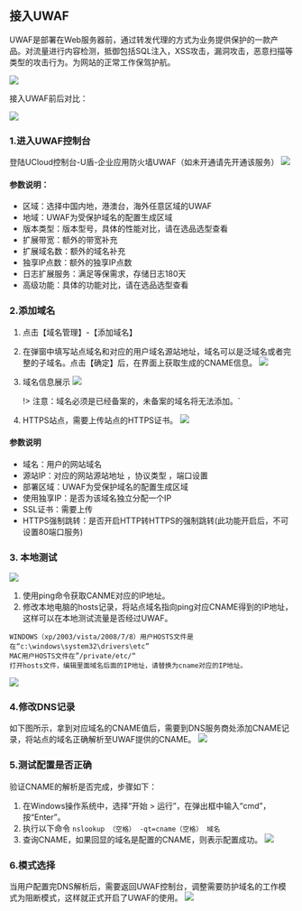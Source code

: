 

## 接入UWAF
UWAF是部署在Web服务器前，通过转发代理的方式为业务提供保护的一款产品。对流量进行内容检测，抵御包括SQL注入，XSS攻击，漏洞攻击，恶意扫描等类型的攻击行为。为网站的正常工作保驾护航。

![](../images/15904809976518.jpg)

接入UWAF前后对比：

![](../images/15904810142172.jpg)


### 1.进入UWAF控制台

登陆UCloud控制台-U盾-企业应用防火墙UWAF（如未开通请先开通该服务）
![](../images/15904812494989.jpg)

#### 参数说明：

  - 区域：选择中国内地，港澳台，海外任意区域的UWAF
  - 地域：UWAF为受保护域名的配置生成区域
  - 版本类型：版本型号，具体的性能对比，请在选品选型查看
  - 扩展带宽：额外的带宽补充
  - 扩展域名数：额外的域名补充
  - 独享IP点数：额外的独享IP点数
  - 日志扩展服务：满足等保需求，存储日志180天
  - 高级功能：具体的功能对比，请在选品选型查看

### 2.添加域名
1. 点击【域名管理】-【添加域名】
2. 在弹窗中填写站点域名和对应的用户域名源站地址，域名可以是泛域名或者完整的子域名。点击【确定】后，在界面上获取生成的CNAME信息。
    ![](../images/15904813636596.jpg)
3. 域名信息展示
    ![](../images/15904814369019.jpg)
    
    !> 注意：域名必须是已经备案的，未备案的域名将无法添加。`

4. HTTPS站点，需要上传站点的HTTPS证书。
    ![](../images/15904815312253.jpg)

#### 参数说明

  - 域名：用户的网站域名
  - 源站IP：对应的网站源站地址 ，协议类型 ，端口设置
  - 部署区域：UWAF为受保护域名的配置生成区域
  - 使用独享IP：是否为该域名独立分配一个IP
  - SSL证书：需要上传
  - HTTPS强制跳转：是否开启HTTP转HTTPS的强制跳转(此功能开启后，不可设置80端口服务)

### 3. 本地测试
![](../images/15904816611451.jpg)
1. 使用ping命令获取CANME对应的IP地址。
2. 修改本地电脑的hosts记录，将站点域名指向ping对应CNAME得到的IP地址，这样可以在本地测试流量是否经过UWAF。

```
WINDOWS（xp/2003/vista/2008/7/8）用户HOSTS文件是在“c:\windows\system32\drivers\etc”
MAC用户HOSTS文件在”/private/etc/“
打开hosts文件，编辑里面域名后面的IP地址，请替换为cname对应的IP地址。
```
![](../images/15904818311184.jpg)

### 4.修改DNS记录

如下图所示，拿到对应域名的CNAME值后，需要到DNS服务商处添加CNAME记录，将站点的域名正确解析至UWAF提供的CNAME。
![](../images/15904818435091.jpg)

### 5.测试配置是否正确

验证CNAME的解析是否完成，步骤如下：

1. 在Windows操作系统中，选择“开始 \> 运行”，在弹出框中输入“cmd”，按“Enter”。
2. 执行以下命令  ``nslookup （空格） -qt=cname（空格） 域名``
3. 查询CNAME，如果回显的域名是配置的CNAME，则表示配置成功。
![](../images/15904819215916.jpg)

### 6.模式选择
当用户配置完DNS解析后，需要返回UWAF控制台，调整需要防护域名的工作模式为阻断模式，这样就正式开启了UWAF的使用。
![](../images/15904820065149.jpg)

